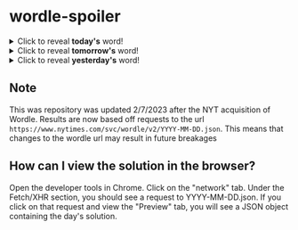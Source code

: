 # wordle-spoiler

<details>
  <summary>Click to reveal <b>today's</b> word!</summary>
  <br>
  <b> scent </b>
</details>

<details>
  <summary>Click to reveal <b>tomorrow's</b> word!</summary>
  <br>
  <b> paint </b>
</details>

<details>
  <summary>Click to reveal <b>yesterday's</b> word!</summary>
  <br>
  <b> terse </b>
</details>

## Note
This was repository was updated 2/7/2023 after the NYT acquisition of Wordle. Results are now based off requests to the url `https://www.nytimes.com/svc/wordle/v2/YYYY-MM-DD.json`. This means that changes to the wordle url may result in future breakages

## How can I view the solution in the browser?
Open the developer tools in Chrome. Click on the "network" tab. Under the Fetch/XHR section, you should see a request to YYYY-MM-DD.json. If you click on that request and view the "Preview" tab, you will see a JSON object containing the day's solution.